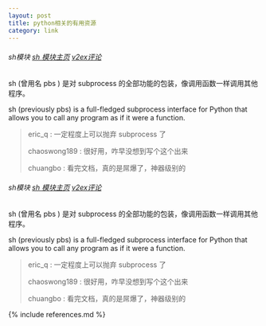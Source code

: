 ```yaml
---
layout: post
title: python相关的有用资源
category: link
---
```


###### sh模块 [sh 模块主页](http://amoffat.github.com/sh/index.html) [v2ex评论](http://v2ex.com/t/47892#reply9)
sh (曾用名 pbs ) 是对 subprocess 的全部功能的包装，像调用函数一样调用其他程序。

sh (previously pbs) is a full-fledged subprocess interface for Python that allows you to call any program as if it were a function.

> eric_q : 一定程度上可以抛弃 subprocess 了
>
> chaoswong189 : 很好用，咋早没想到写个这个出来
>
> chuangbo : 看完文档，真的是屌爆了，神器级别的

###### sh模块 [sh 模块主页](http://amoffat.github.com/sh/index.html) [v2ex评论](http://v2ex.com/t/47892#reply9)
sh (曾用名 pbs ) 是对 subprocess 的全部功能的包装，像调用函数一样调用其他程序。

sh (previously pbs) is a full-fledged subprocess interface for Python that allows you to call any program as if it were a function.

> eric_q : 一定程度上可以抛弃 subprocess 了
>
> chaoswong189 : 很好用，咋早没想到写个这个出来
>
> chuangbo : 看完文档，真的是屌爆了，神器级别的


{% include references.md %}
